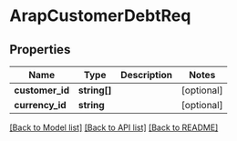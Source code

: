 # ArapCustomerDebtReq

## Properties
Name | Type | Description | Notes
------------ | ------------- | ------------- | -------------
**customer_id** | **string[]** |  | [optional] 
**currency_id** | **string** |  | [optional] 

[[Back to Model list]](../README.md#documentation-for-models) [[Back to API list]](../README.md#documentation-for-api-endpoints) [[Back to README]](../README.md)



